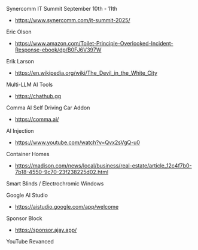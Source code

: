 Synercomm IT Summit September 10th - 11th
- https://www.synercomm.com/it-summit-2025/

Eric Olson
- https://www.amazon.com/Toilet-Principle-Overlooked-Incident-Response-ebook/dp/B0FJ6V397W

Erik Larson
- https://en.wikipedia.org/wiki/The_Devil_in_the_White_City

Multi-LLM AI Tools
- https://chathub.gg

Comma AI Self Driving Car Addon
- https://comma.ai/

AI Injection
- https://www.youtube.com/watch?v=Qvx2sVgQ-u0

Container Homes
- https://madison.com/news/local/business/real-estate/article_12c4f7b0-7b18-4550-9c70-23f238225d02.html

Smart Blinds / Electrochromic Windows

Google AI Studio
- https://aistudio.google.com/app/welcome

Sponsor Block
- https://sponsor.ajay.app/

YouTube Revanced